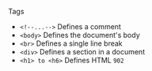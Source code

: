 Tags

- `<!--...-->` Defines a comment
- `<body>` Defines the document's body
- `<br>` Defines a single line break
- `<div>`  	Defines a section in a document
- `<h1> to <h6>` Defines HTML `902`